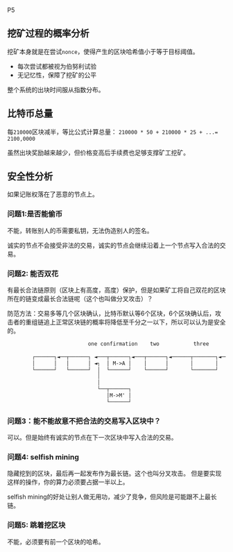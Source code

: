 P5
## 挖矿过程的概率分析
挖矿本身就是在尝试`nonce`，使得产生的区块哈希值小于等于目标阈值。
- 每次尝试都被视为伯努利试验
- 无记忆性，保障了挖矿的公平

整个系统的出块时间服从指数分布。

## 比特币总量
每`210000`区块减半，等比公式计算总量：
`210000 * 50 + 210000 * 25 + ...= 2100,0000`

虽然出块奖励越来越少，但价格变高后手续费也足够支撑矿工挖矿。

## 安全性分析

如果记账权落在了恶意的节点上。

### 问题1:是否能偷币
不能，转账别人的币需要私钥，无法伪造别人的签名。

诚实的节点不会接受非法的交易，诚实的节点会继续沿着上一个节点写入合法的交易。

### 问题2: 能否双花
有最长合法链原则（区块上有高度，高度）保护，但是如果矿工将自己双花的区块所在的链变成最长合法链呢（这个也叫做分叉攻击）？

防范方法：交易多等几个区块确认，比特币默认等6个区块，6个区块确认后，攻击者的重组链追上正常区块链的概率将降低至千分之一以下，所以可以认为是安全的。
```txt
                          one confirmation    two           three        four       
                                                                                    
        ┌──────┐◄──┬──────┐ ◄───┬──────┐◄───┬──────┐◄──────┬───────┐◄──┬───────┐    
        │      │   │      │ ◄┐  │ M->A │    │      │       │       │   │       │    
        └──────┘   └──────┘  │  └──────┘    └──────┘       └───────┘   └───────┘    
                             │                                                      
                             │                                                      
                             └──┬──────┐                                            
                                │M->M' │                                            
                                └──────┘                                            

```

### 问题3：能不能故意不把合法的交易写入区块中？
可以。但是始终有诚实的节点在下一次区块中写入合法的交易。


### 问题4: selfish mining

隐藏挖到的区块，最后再一起发布作为最长链。这个也叫分叉攻击。
但是要实现这样的操作，你的算力必须要占据一半以上。

selfish mining的好处让别人做无用功，减少了竞争，但风险是可能跟不上最长链。


### 问题5: 跳着挖区块
不能，必须要有前一个区块的哈希。
